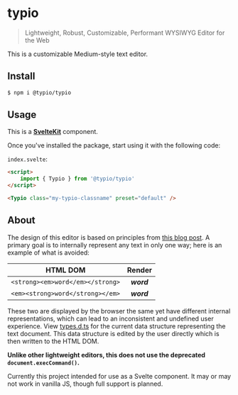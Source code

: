# typio

> Lightweight, Robust, Customizable, Performant WYSIWYG Editor for the Web

This is a customizable Medium-style text editor.

## Install

```bash
$ npm i @typio/typio
```

## Usage

This is a **[SvelteKit](https://github.com/sveltejs/kit)** component.

<!-- , but also works great in **vanilla JS**. -->

Once you've installed the package, start using it with the following code:

<!-- ### Svelte -->

`index.svelte`:

```html
<script>
    import { Typio } from '@typio/typio'
</script>

<Typio class="my-typio-classname" preset="default" />
```

<!--
### JS

`index.js`:

```js
import typio from '@typio/typio'

const typio = new typio({
    // initialize editor on some HTMLElement
    target: document.getElementById('typio-wrapper')
})
```

## CDN Usage

Or if you want to use the package without npm, you can use the following code:

`index.html`:

```html
<script src="https://cdn.jsdelivr.net/npm/@typio/typio/@0.1.0"></script>

<script>
    const typio = new typio({
        // initialize editor on some HTMLElement
        target: document.getElementById('typio-wrapper')
    })
</script>

<div id="typio-wrapper" />
``` -->

## About

The design of this editor is based on principles from
[this blog post](https://medium.engineering/why-contenteditable-is-terrible-122d8a40e480). A primary
goal is to internally represent any text in only one way; here is an example of what is avoided:

|             HTML DOM             |             Render             |
| :------------------------------: | :----------------------------: |
| `<strong><em>word</em></strong>` | <strong><em>word</em></strong> |
| `<em><strong>word</strong></em>` | <em><strong>word</strong></em> |

These two are displayed by the browser the same yet have different internal representations, which
can lead to an inconsistent and undefined user experience. View
[types.d.ts](https://github.com/typio/typio/blob/main/src/lib/types.d.ts) for the current data
structure representing the text document. This data structure is edited by the user directly which
is then written to the HTML DOM.

**Unlike other lightweight editors, this does not use the deprecated `document.execCommand()`.**

Currently this project intended for use as a Svelte component. It may or may not work in vanilla JS,
though full support is planned.
